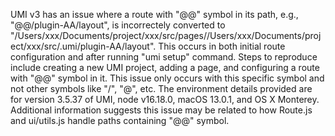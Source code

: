 UMI v3 has an issue where a route with "@@" symbol in its path, e.g., "@@/plugin-AA/layout", is incorrectely converted to "/Users/xxx/Documents/project/xxx/src/pages//Users/xxx/Documents/project/xxx/src/.umi/plugin-AA/layout". This occurs in both initial route configuration and after running "umi setup" command. Steps to reproduce include creating a new UMI project, adding a page, and configuring a route with "@@" symbol in it. This issue only occurs with this specific symbol and not other symbols like "/", "@", etc. The environment details provided are for version 3.5.37 of UMI, node v16.18.0, macOS 13.0.1, and OS X Monterey. Additional information suggests this issue may be related to how Route.js and ui/utils.js handle paths containing "@@" symbol.
